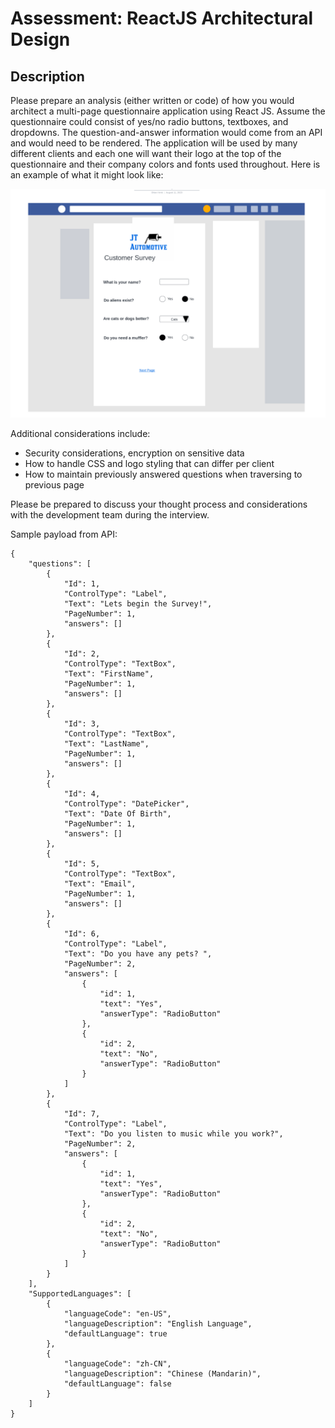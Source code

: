 # Assessment: ReactJS Architectural Design

## Description

Please prepare an analysis (either written or code) of how you would architect a multi-page questionnaire application using React JS. Assume the questionnaire could consist of yes/no radio buttons, textboxes, and dropdowns. The question-and-answer information would come from an API and would need to be rendered. The application will be used by many different clients and each one will want their logo at the top of the questionnaire and their company colors and fonts used throughout.
Here is an example of what it might look like:

![Proto](./description/proto.png)

Additional considerations include:

- Security considerations, encryption on sensitive data
- How to handle CSS and logo styling that can differ per client
- How to maintain previously answered questions when traversing to previous page

Please be prepared to discuss your thought process and considerations with the development team during the interview.

Sample payload from API:

```
{
	"questions": [
		{
			"Id": 1,
			"ControlType": "Label",
			"Text": "Lets begin the Survey!",
			"PageNumber": 1,
			"answers": []
		},
		{
			"Id": 2,
			"ControlType": "TextBox",
			"Text": "FirstName",
			"PageNumber": 1,
			"answers": []
		},
		{
			"Id": 3,
			"ControlType": "TextBox",
			"Text": "LastName",
			"PageNumber": 1,
			"answers": []
		},
		{
			"Id": 4,
			"ControlType": "DatePicker",
			"Text": "Date Of Birth",
			"PageNumber": 1,
			"answers": []
		},
		{
			"Id": 5,
			"ControlType": "TextBox",
			"Text": "Email",
			"PageNumber": 1,
			"answers": []
		},
		{
			"Id": 6,
			"ControlType": "Label",
			"Text": "Do you have any pets? ",
			"PageNumber": 2,
			"answers": [
				{
					"id": 1,
					"text": "Yes",
					"answerType": "RadioButton"
				},
				{
					"id": 2,
					"text": "No",
					"answerType": "RadioButton"
				}
			]
		},
		{
			"Id": 7,
			"ControlType": "Label",
			"Text": "Do you listen to music while you work?",
			"PageNumber": 2,
			"answers": [
				{
					"id": 1,
					"text": "Yes",
					"answerType": "RadioButton"
				},
				{
					"id": 2,
					"text": "No",
					"answerType": "RadioButton"
				}
			]
		}
	],
	"SupportedLanguages": [
		{
			"languageCode": "en-US",
			"languageDescription": "English Language",
			"defaultLanguage": true
		},
		{
			"languageCode": "zh-CN",
			"languageDescription": "Chinese (Mandarin)",
			"defaultLanguage": false
		}
	]
}
```
